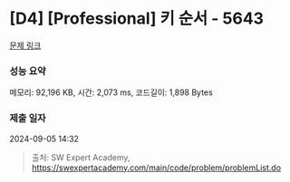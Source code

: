 # [D4] [Professional] 키 순서 - 5643 

[문제 링크](https://swexpertacademy.com/main/code/problem/problemDetail.do?contestProbId=AWXQsLWKd5cDFAUo) 

### 성능 요약

메모리: 92,196 KB, 시간: 2,073 ms, 코드길이: 1,898 Bytes

### 제출 일자

2024-09-05 14:32



> 출처: SW Expert Academy, https://swexpertacademy.com/main/code/problem/problemList.do
